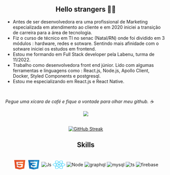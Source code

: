 
<h2 align="center"> Hello strangers 🤘🏻
 </h2>
 
 * Antes de ser desenvolvedora era uma profissional de Marketing especializada em atendimento ao cliente e em 2020 iniciei a transição de carreira para a área de tecnologia. 
 * Fiz o curso de técnico em TI no senac (Natal/RN) onde foi dividido em 3 módulos : hardware, redes e sotware. Sentindo mais afinidade com o sotware iniciei os estudos em frontend.
 * Estou me formando em Full Stack developer pela Labenu, turma de 11/2022. 
 * Trabalho como desenvolvedora front end júnior. Lido com algumas ferramentas e linguagens como : React.js, Node.js, Apollo Client, Docker, Styled Components e postgresql. 
 * Estou me especializando em React.js e React Native.
<br>

  <i>Pegue uma xícara de café e fique a vontade para olhar meu github. ☕</i>
 
 
<div align="center">
 <a href="https://github.com/thalitacesar/github-readme-stats"><img align="center" src="https://github-readme-stats.vercel.app/api/top-langs/?username=thalitacesar&layout=compact&theme=dark&hide_border=true" /></a> 
 </div>
 <br>
 <div align="center">
 
[![GitHub Streak](https://github-readme-streak-stats.herokuapp.com/?user=thalitacesar&theme=dark)](https://git.io/streak-stats)

 </div>
 
<div>
<h2 align="center"> Skills
 </h2>
 
<div align="center"><br>
<img align="center" alt="HTML" height="30" width="40" src="https://raw.githubusercontent.com/devicons/devicon/master/icons/html5/html5-original.svg">
  <img align="center" alt="CSS" height="30" width="40" src="https://raw.githubusercontent.com/devicons/devicon/master/icons/css3/css3-original.svg">
  <img align="center" alt="Js" height="30" width="40" src="https://cdn.jsdelivr.net/gh/devicons/devicon/icons/javascript/javascript-plain.svg">
  <img align="center" alt="React" height="30" width="40" src="https://raw.githubusercontent.com/devicons/devicon/master/icons/react/react-original.svg">
 <img align="center" alt="Node" height="30" width="40" src="https://cdn.jsdelivr.net/gh/devicons/devicon/icons/nodejs/nodejs-original-wordmark.svg">
<img align="center" alt="graphql" height="30" width="40" src="https://cdn.jsdelivr.net/gh/devicons/devicon/icons/graphql/graphql-plain-wordmark.svg">
<img align="center" alt="mysql" height="30" width="40" src="https://cdn.jsdelivr.net/gh/devicons/devicon/icons/mysql/mysql-original-wordmark.svg">
<img align="center" alt="ts" height="30" width="40" src="https://cdn.jsdelivr.net/gh/devicons/devicon/icons/typescript/typescript-original.svg">
<img align="center" alt="firebase" height="30" width="40" src="https://cdn.jsdelivr.net/gh/devicons/devicon/icons/firebase/firebase-plain.svg">
</div>


  

